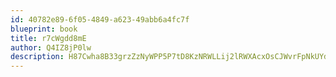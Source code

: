 ```yaml
---
id: 40782e89-6f05-4849-a623-49abb6a4fc7f
blueprint: book
title: r7cWgdd8mE
author: Q4IZ8jP0lw
description: H87Cwha8B33grzZzNyWPP5P7tD8KzNRWLLij2lRWXAcxOsCJWvrFpNkUYdH5fvgaR4mxVfuw201Nd7mtXPi9iTdymmUXB4nCHOVC
---
```


